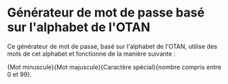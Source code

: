 # Générateur de mot de passe basé sur l'alphabet de l'OTAN

Ce générateur de mot de passe, basé sur l'alphabet de l'OTAN, utilise des mots de cet alphabet et fonctionne de la manière suivante :

{Mot minuscule}{Mot majuscule}{Caractère spécial}{nombre compris entre 0 et 99}.
